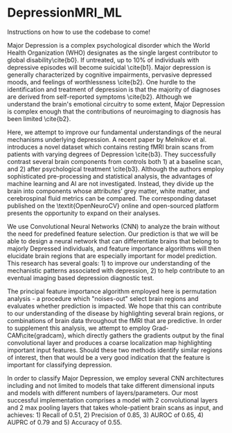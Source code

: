 # DepressionMRI_ML

Instructions on how to use the codebase to come! 

Major Depression is a complex psychological disorder which the World Health Organization (WHO) designates as the single largest contributor to global disability\cite{b0}. If untreated, up to 10\% of individuals with depressive episodes will become suicidal \cite{b1}. Major depression is generally characterized by cognitive impairments, pervasive depressed moods, and feelings of worthlessness \cite{b2}. One hurdle to the identification and treatment of depression is that the majority of diagnoses are derived from self-reported symptoms \cite{b2}. Although we understand the brain's emotional circuitry to some extent, Major Depression is complex enough that the contributions of neuroimaging to diagnosis has been limited \cite{b2}.

Here, we attempt to improve our fundamental understandings of the neural mechanisms underlying depression. A recent paper by Melnikov et al. introduces a novel dataset which contains resting fMRI brain scans from patients with varying degrees of Depression \cite{b3}. They successfully contrast several brain components from controls both 1) at a baseline scan, and 2) after psychological treatment \cite{b3}. Although the authors employ sophisticated pre-processing and statistical analysis, the advantages of machine learning and AI are not investigated. Instead, they divide up the brain into components whose attributes’ grey matter, white matter, and cerebrospinal fluid metrics can be compared. The corresponding dataset published on the \textit{OpenNeuroCV} online and open-sourced platform presents the opportunity to expand on their analyses. 

We use Convolutional Neural Networks (CNN) to analyze the brain without the need for predefined feature selection. Our prediction is that we will be able to design a neural network that can differentiate brains that belong to majorly Depressed individuals, and feature importance algorithms will then elucidate brain regions that are especially important for model prediction. This research has several goals: 1) to improve our understanding of the mechanistic patterns associated with depression, 2) to help contribute to an eventual imaging based depression diagnostic test.

The principal feature importance algorithm employed here is permutation analysis - a procedure which "noises-out" select brain regions and evaluates whether prediction is impacted. We hope that this can contribute to our understanding of the disease by highlighting several brain regions, or combinations of brain data throughout the fMRI that are predictive. In order to supplement this analysis, we attempt to employ Grad-CAM\cite{gradcam}, which directly gathers the gradients output by the final convolutional layer and produces a coarse localization map highlighting important input features. Should these two methods identify similar regions of interest, then that would be a very good indication that the feature is important for classifying depression. 

In order to classify Major Depression, we employ several CNN architectures including and not limited to models that take different dimensional inputs and models with different numbers of layers/parameters. Our most successful implementation comprises a model with 2 convolutional layers and 2 max pooling layers that takes whole-patient brain scans as input, and achieves: 1) Recall of 0.51, 2) Precision of 0.85, 3) AUROC of 0.65, 4) AUPRC of 0.79 and 5) Accuracy of 0.55. 


